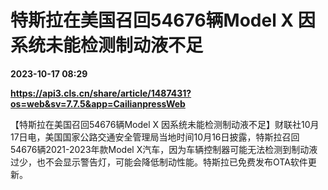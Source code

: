 # 特斯拉在美国召回54676辆Model X 因系统未能检测制动液不足

**2023-10-17 08:29**

**https://api3.cls.cn/share/article/1487431?os=web&sv=7.7.5&app=CailianpressWeb**

【特斯拉在美国召回54676辆Model X 因系统未能检测制动液不足】财联社10月17日电，美国国家公路交通安全管理局当地时间10月16日披露，特斯拉召回54676辆2021-2023年款Model X汽车，因为车辆控制器可能无法检测到制动液过少，也不会显示警告灯，可能会降低制动性能。特斯拉已免费发布OTA软件更新。